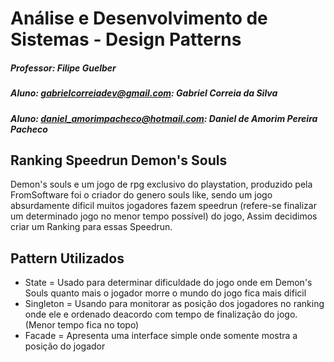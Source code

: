 # Análise e Desenvolvimento de Sistemas - Design Patterns
##### Professor: Filipe Guelber

##### Aluno: gabrielcorreiadev@gmail.com: Gabriel Correia da Silva
##### Aluno: daniel_amorimpacheco@hotmail.com: Daniel de Amorim Pereira Pacheco

## Ranking Speedrun Demon's Souls
Demon's souls e um jogo de rpg exclusivo do playstation, produzido pela FromSoftware 
foi o criador do genero souls like, sendo um jogo absurdamente dificil muitos jogadores fazem speedrun (refere-se finalizar um determinado jogo no menor tempo possível) do jogo, Assim decidimos criar um Ranking para essas Speedrun.

## Pattern Utilizados
 - State = Usado para determinar dificuldade do jogo onde em Demon's Souls quanto mais o jogador morre o mundo do jogo fica mais dificil
 - Singleton = Usando para monitorar as posição dos jogadores no ranking onde ele e ordenado deacordo com tempo de finalização do jogo.(Menor tempo fica no topo)
 - Facade = Apresenta uma interface simple onde somente mostra a posição do jogador

